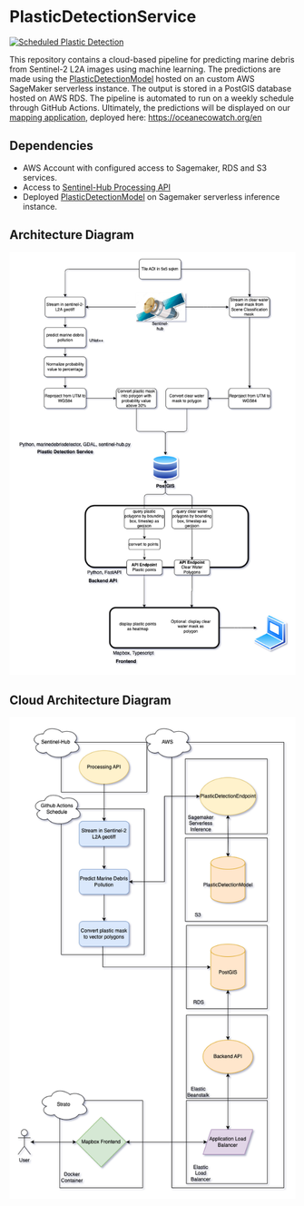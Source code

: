 # PlasticDetectionService

[![Scheduled Plastic Detection](https://github.com/OceanEcoWatch/PlasticDetectionService/actions/workflows/schedule.yml/badge.svg)](https://github.com/OceanEcoWatch/PlasticDetectionService/actions/workflows/schedule.yml)

This repository contains a cloud-based pipeline for predicting marine debris from Sentinel-2 L2A images using machine learning. The predictions are made using the [PlasticDetectionModel](https://github.com/OceanEcoWatch/PlasticDetectionModel) hosted on an custom AWS SageMaker serverless instance. The output is stored in a PostGIS database hosted on AWS RDS. The pipeline is automated to run on a weekly schedule through GitHub Actions.
Ultimately, the predictions will be displayed on our [mapping application](https://github.com/OceanEcoWatch/website), deployed here: https://oceanecowatch.org/en


## Dependencies
- AWS Account with configured access to Sagemaker, RDS and S3 services.
- Access to [Sentinel-Hub Processing API](https://sentinelhub-py.readthedocs.io/en/latest/examples/process_request.html)
- Deployed [PlasticDetectionModel](https://github.com/OceanEcoWatch/PlasticDetectionModel) on Sagemaker serverless inference instance.

## Architecture Diagram

![architecture_diagram](https://github.com/OceanEcoWatch/PlasticDetectionService/blob/main/docs/geom_based_architecture.png?raw=true)

## Cloud Architecture Diagram

![cloud_architecture_diagram](https://github.com/OceanEcoWatch/PlasticDetectionService/blob/main/docs/PlasticDetectionService.png?raw=true)

